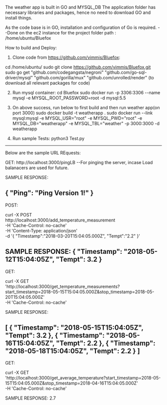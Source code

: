 The weather app is built in GO and MYSQL_DB
The application folder has necessary libraries and packages, hence no need to download GO and install things.

As the code base is in GO, installation and configuration of Go is required. --Done on the ec2 instance for the project folder path : /home/ubuntu/Bluefox

How to build and Deploy:

1. Clone code from https://github.com/vimmis/Bluefox:

cd /home/ubuntu/
sudo git clone https://github.com/vimmis/Bluefox.git
sudo go get "github.com/codegangsta/negroni"  "github.com/go-sql-driver/mysql" "github.com/gorilla/mux" "github.com/unrolled/render" (to download all relevant packages for code)

2. Run mysql container:
cd Bluefox
sudo docker run -p 3306:3306 --name mysql -e MYSQL_ROOT_PASSWORD=root -d mysql:5.5

3. On above success, run below to first build and then run weather app(on port 3000)
sudo docker build -t weatherapp .
sudo docker run --link mysql:mysql -e  MYSQL_USR="root" -e  MYSQL_PWD="root" -e  MYSQL_DB="weatherapp" -e  MYSQL_TBL="weather" -p 3000:3000 -d weatherapp

4. Run sample Tests:
python3 Test.py

------------------------------

Below are the sample URL REquests:

 GET: 
 http://localhost:3000/pingLB  --For pinging the server, incase Load balanacers are used for future.
 
SAMPLE RESPONSE:
 
{
    "Ping": "Ping Version 1!"
}
------------------------------------------------

POST:

curl -X POST \
  http://localhost:3000/add_temperature_measurement \
  -H 'Cache-Control: no-cache' \
  -H 'Content-Type: application/json' \
  -d '{
	"Timestamp":"2018-03-20T15:04:05.000Z",
	"Tempt":"2.2"
}'

SAMPLE RESPONSE:
{
    "Timestamp": "2018-05-12T15:04:05Z",
    "Tempt": 3.2
}
------------------------------------------------

GET:

curl -X GET \
  'http://localhost:3000/get_temperature_measurements?start_timestamp=2018-05-15T15:04:05.000Z&stop_timestamp=2018-05-20T15:04:05.000Z' \
  -H 'Cache-Control: no-cache' 
  
SAMPLE RESPONSE:

[
    {
        "Timestamp": "2018-05-15T15:04:05Z",
        "Tempt": 3.2
    },
    {
        "Timestamp": "2018-05-16T15:04:05Z",
        "Tempt": 2.2
    },
    {
        "Timestamp": "2018-05-18T15:04:05Z",
        "Tempt": 2.2
    }
]
-------------------------------------------------

GET:

curl -X GET \
  'http://localhost:3000/get_average_temperature?start_timestamp=2018-05-15T15:04:05.000Z&stop_timestamp=2018-04-16T15:04:05.000Z' \
  -H 'Cache-Control: no-cache'
  
SAMPLE RESPONSE:
2.7